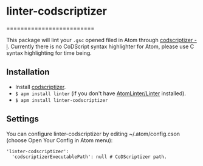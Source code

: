# linter-codscriptizer
=========================

This package will lint your `.gsc` opened filed in Atom through [codscriptizer -l](https://github.com/Ingramz/codscriptizer).
Currently there is no CoDScript syntax highlighter for Atom, please use C syntax highlighting for time being.

## Installation

* Install [codscriptizer](https://github.com/Ingramz/codscriptizer).
* `$ apm install linter` (if you don't have [AtomLinter/Linter](https://github.com/AtomLinter/Linter) installed).
* `$ apm install linter-codscriptizer`

## Settings
You can configure linter-codscriptizer by editing ~/.atom/config.cson (choose Open Your Config in Atom menu):
```
'linter-codscriptizer':
  'codscriptizerExecutablePath': null # CoDScriptizer path.
```

